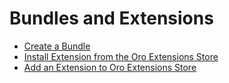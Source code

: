 <a id="dev-guide-bundles-extensions"></a>

# Bundles and Extensions

* [Create a Bundle](create-bundle.md)
* [Install Extension from the Oro Extensions Store](install-extension.md)
* [Add an Extension to Oro Extensions Store](add-extension.md)

